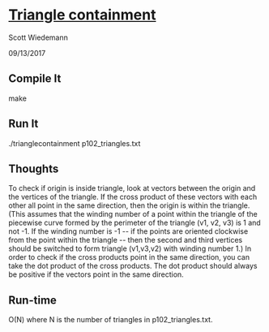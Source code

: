 # [Triangle containment](http://projecteuler.net/problem=102)
Scott Wiedemann

09/13/2017

## Compile It
make

## Run It
./trianglecontainment p102_triangles.txt

## Thoughts
To check if origin is inside triangle, look at vectors between the origin and the vertices of the triangle.  If the cross product of these vectors with each other all point in the same direction, then the origin is within the triangle. (This assumes that the winding number of a point within the triangle of the piecewise curve formed by the perimeter of the triangle (v1, v2, v3) is 1 and not -1.  If the winding number is -1 -- if the points are oriented clockwise from the point within the triangle -- then the second and third vertices should be switched to form triangle (v1,v3,v2) with winding number 1.)  In order to check if the cross products point in the same direction, you can take the dot product of the cross products.  The dot product should always be positive if the vectors point in the same direction.

## Run-time
O(N) where N is the number of triangles in p102_triangles.txt.
